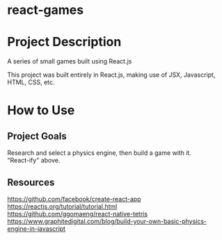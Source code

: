 # react-games

# Project Description
A series of small games built using React.js<br>

This project was built entirely in React.js, making use of JSX, Javascript, HTML, CSS, etc.<br>

# How to Use

## Project Goals
Research and select a physics engine, then build a game with it.<br>
"React-ify" above.<br>

## Resources 
https://github.com/facebook/create-react-app<br>
https://reactjs.org/tutorial/tutorial.html<br>
https://github.com/ggomaeng/react-native-tetris<br>
https://www.graphitedigital.com/blog/build-your-own-basic-physics-engine-in-javascript<br>
